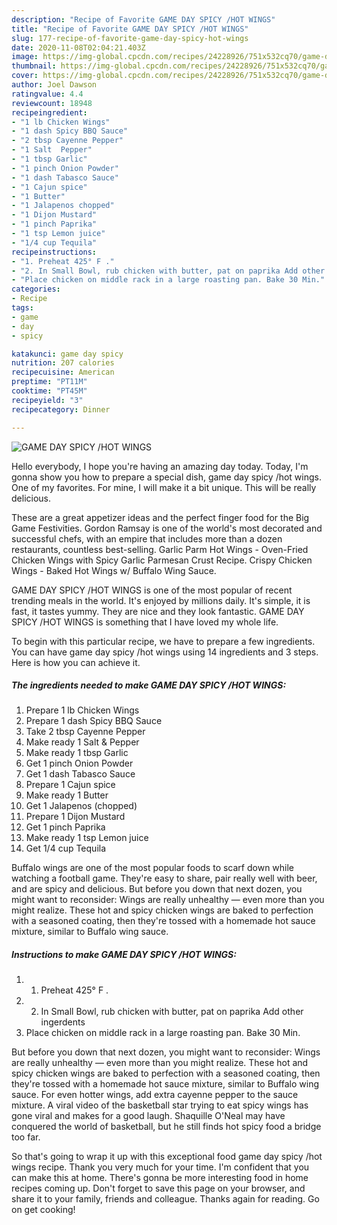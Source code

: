 ```yaml
---
description: "Recipe of Favorite GAME DAY SPICY /HOT WINGS"
title: "Recipe of Favorite GAME DAY SPICY /HOT WINGS"
slug: 177-recipe-of-favorite-game-day-spicy-hot-wings
date: 2020-11-08T02:04:21.403Z
image: https://img-global.cpcdn.com/recipes/24228926/751x532cq70/game-day-spicy-hot-wings-recipe-main-photo.jpg
thumbnail: https://img-global.cpcdn.com/recipes/24228926/751x532cq70/game-day-spicy-hot-wings-recipe-main-photo.jpg
cover: https://img-global.cpcdn.com/recipes/24228926/751x532cq70/game-day-spicy-hot-wings-recipe-main-photo.jpg
author: Joel Dawson
ratingvalue: 4.4
reviewcount: 18948
recipeingredient:
- "1 lb Chicken Wings"
- "1 dash Spicy BBQ Sauce"
- "2 tbsp Cayenne Pepper"
- "1 Salt  Pepper"
- "1 tbsp Garlic"
- "1 pinch Onion Powder"
- "1 dash Tabasco Sauce"
- "1 Cajun spice"
- "1 Butter"
- "1 Jalapenos chopped"
- "1 Dijon Mustard"
- "1 pinch Paprika"
- "1 tsp Lemon juice"
- "1/4 cup Tequila"
recipeinstructions:
- "1. Preheat 425° F ."
- "2. In Small Bowl, rub chicken with butter, pat on paprika Add other ingerdents"
- "Place chicken on middle rack in a large roasting pan. Bake 30 Min."
categories:
- Recipe
tags:
- game
- day
- spicy

katakunci: game day spicy 
nutrition: 207 calories
recipecuisine: American
preptime: "PT11M"
cooktime: "PT45M"
recipeyield: "3"
recipecategory: Dinner

---
```



![GAME DAY SPICY /HOT WINGS](https://img-global.cpcdn.com/recipes/24228926/751x532cq70/game-day-spicy-hot-wings-recipe-main-photo.jpg)

Hello everybody, I hope you're having an amazing day today. Today, I'm gonna show you how to prepare a special dish, game day spicy /hot wings. One of my favorites. For mine, I will make it a bit unique. This will be really delicious.

These are a great appetizer ideas and the perfect finger food for the Big Game Festivities. Gordon Ramsay is one of the world&#39;s most decorated and successful chefs, with an empire that includes more than a dozen restaurants, countless best-selling. Garlic Parm Hot Wings - Oven-Fried Chicken Wings with Spicy Garlic Parmesan Crust Recipe. Crispy Chicken Wings - Baked Hot Wings w/ Buffalo Wing Sauce.

GAME DAY SPICY /HOT WINGS is one of the most popular of recent trending meals in the world. It's enjoyed by millions daily. It's simple, it is fast, it tastes yummy. They are nice and they look fantastic. GAME DAY SPICY /HOT WINGS is something that I have loved my whole life.


To begin with this particular recipe, we have to prepare a few ingredients. You can have game day spicy /hot wings using 14 ingredients and 3 steps. Here is how you can achieve it.

<!--inarticleads1-->

##### The ingredients needed to make GAME DAY SPICY /HOT WINGS:

1. Prepare 1 lb Chicken Wings
1. Prepare 1 dash Spicy BBQ Sauce
1. Take 2 tbsp Cayenne Pepper
1. Make ready 1 Salt &amp; Pepper
1. Make ready 1 tbsp Garlic
1. Get 1 pinch Onion Powder
1. Get 1 dash Tabasco Sauce
1. Prepare 1 Cajun spice
1. Make ready 1 Butter
1. Get 1 Jalapenos (chopped)
1. Prepare 1 Dijon Mustard
1. Get 1 pinch Paprika
1. Make ready 1 tsp Lemon juice
1. Get 1/4 cup Tequila


Buffalo wings are one of the most popular foods to scarf down while watching a football game. They&#39;re easy to share, pair really well with beer, and are spicy and delicious. But before you down that next dozen, you might want to reconsider: Wings are really unhealthy — even more than you might realize. These hot and spicy chicken wings are baked to perfection with a seasoned coating, then they&#39;re tossed with a homemade hot sauce mixture, similar to Buffalo wing sauce. 

<!--inarticleads2-->

##### Instructions to make GAME DAY SPICY /HOT WINGS:

1. 1. Preheat 425° F .
1. 2. In Small Bowl, rub chicken with butter, pat on paprika Add other ingerdents
1. Place chicken on middle rack in a large roasting pan. Bake 30 Min.


But before you down that next dozen, you might want to reconsider: Wings are really unhealthy — even more than you might realize. These hot and spicy chicken wings are baked to perfection with a seasoned coating, then they&#39;re tossed with a homemade hot sauce mixture, similar to Buffalo wing sauce. For even hotter wings, add extra cayenne pepper to the sauce mixture. A viral video of the basketball star trying to eat spicy wings has gone viral and makes for a good laugh. Shaquille O&#39;Neal may have conquered the world of basketball, but he still finds hot spicy food a bridge too far. 

So that's going to wrap it up with this exceptional food game day spicy /hot wings recipe. Thank you very much for your time. I'm confident that you can make this at home. There's gonna be more interesting food in home recipes coming up. Don't forget to save this page on your browser, and share it to your family, friends and colleague. Thanks again for reading. Go on get cooking!
